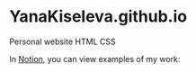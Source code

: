 # YanaKiseleva.github.io
Personal website HTML CSS

In [Notion](https://www.notion.so/QA-272cd81514c5807b94a6c591ad8b1952), you can view examples of my work:

